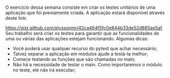 O exercício dessa semana consiste em criar os testes unitários de uma aplicação que foi previamente criada. A aplicação estará disponível através deste link: 

https://gist.github.com/elyssonmr/42ca464f5fc0e844b33de52d885ae5af. Seu trabalho será criar os testes para garantir que as funcionalidades de uma ou várias das aplicações estejam funcionando. Algumas dicas:


- Você poderá usar qualquer recurso do pytest que achar necessário;
- Talvez separar a aplicação em módulos ajude a testá-la melhor;
- Comece testando as funções que são chamadas no main;
- Não há a necessidade de testar o main. Como importaremos o módulo no teste, ele não irá executar;
